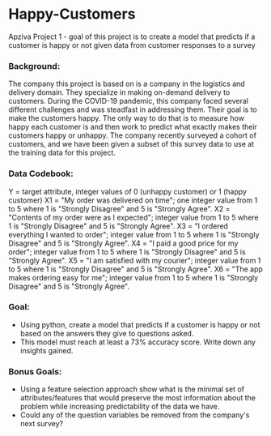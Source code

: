 # Happy-Customers
Apziva Project 1 - goal of this project is to create a model that predicts if a customer is happy or not given data from customer responses to a survey

### Background:
The company this project is based on is a company in the logistics and delivery domain. They specialize in making on-demand delivery to customers.
During the COVID-19 pandemic, this company faced several different challenges and was steadfast in addressing them.
Their goal is to make the customers happy. The only way to do that is to measure how happy each customer is and then work to predict what exactly makes their customers happy or unhappy. 
The company recently surveyed a cohort of customers, and we have been given a subset of this survey data to use at the training data for this project.

### Data Codebook:
Y = target attribute, integer values of 0 (unhappy customer) or 1 (happy customer)
X1 = "My order was delivered on time"; one integer value from 1 to 5 where 1 is "Strongly Disagree" and 5 is "Strongly Agree".
X2 = "Contents of my order were as I expected"; integer value from 1 to 5 where 1 is "Strongly Disagree" and 5 is "Strongly Agree".
X3 = "I ordered everything I wanted to order"; integer value from 1 to 5 where 1 is "Strongly Disagree" and 5 is "Strongly Agree".
X4 = "I paid a good price for my order"; integer value from 1 to 5 where 1 is "Strongly Disagree" and 5 is "Strongly Agree".
X5 = "I am satisfied with my courier"; integer value from 1 to 5 where 1 is "Strongly Disagree" and 5 is "Strongly Agree".
X6 = "The app makes ordering easy for me"; integer value from 1 to 5 where 1 is "Strongly Disagree" and 5 is "Strongly Agree".

### Goal: 
- Using python, create a model that predicts if a customer is happy or not based on the answers they give to questions asked.
- This model must reach at least a 73% accuracy score. Write down any insights gained.

### Bonus Goals:
- Using a feature selection approach show what is the minimal set of attributes/features that would preserve the most information about the problem while increasing predictability of the data we have.
- Could any of the question variables be removed from the company's next survey?
